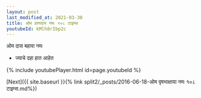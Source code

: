 ```yaml
---
layout: post
last_modified_at: 2021-03-30
title: ओम प्राणदाय नमः १०८ टाइम्स
youtubeId: kMlh8rIbp2c
---
```

 
 
 ओम दास बहावा नमः  
 
 -  ज्याचे दहा हात आहेत 
 
  
 
  
 
 
 
 
 
 


{% include youtubePlayer.html id=page.youtubeId %}
 
[Next]({{ site.baseurl }}{% link  split2/_posts/2016-06-18-ओम वृषभाक्षाया नमः १०८ टाइम्स.md%})
 
